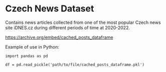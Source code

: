 # Czech News Dataset
Contains news articles collected from one of the most popular Czech news site iDNES.cz during different periods of time at 2020-2022.

https://archive.org/embed/cached_posts_dataframe

Example of use in Python:
```
import pandas as pd

df = pd.read_pickle('path/to/file/cached_posts_dataframe.pkl')
```

